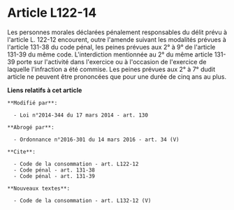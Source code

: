 # Article L122-14

Les personnes morales déclarées pénalement responsables du délit prévu à l'article L. 122-12 encourent, outre l'amende
suivant les modalités prévues à l'article 131-38 du code pénal, les peines prévues aux 2° à 9° de l'article 131-39 du même
code. L'interdiction mentionnée au 2° du même article 131-39 porte sur l'activité dans l'exercice ou à l'occasion de
l'exercice de laquelle l'infraction a été commise. Les peines prévues aux 2° à 7° dudit article ne peuvent être prononcées
que pour une durée de cinq ans au plus.

**Liens relatifs à cet article**

	**Modifié par**:

	  - Loi n°2014-344 du 17 mars 2014 - art. 130

	**Abrogé par**:

	  - Ordonnance n°2016-301 du 14 mars 2016 - art. 34 (V)

	**Cite**:

	  - Code de la consommation - art. L122-12
	  - Code pénal - art. 131-38
	  - Code pénal - art. 131-39

	**Nouveaux textes**:

	  - Code de la consommation - art. L132-12 (V)
